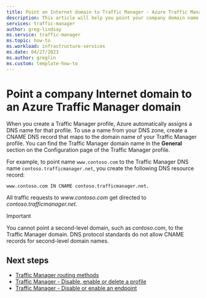 ```yaml
---
title: Point an Internet domain to Traffic Manager - Azure Traffic Manager
description: This article will help you point your company domain name to a Traffic Manager domain name.
services: traffic-manager
author: greg-lindsay
ms.service: traffic-manager
ms.topic: how-to
ms.workload: infrastructure-services
ms.date: 04/27/2023
ms.author: greglin
ms.custom: template-how-to
---
```


# Point a company Internet domain to an Azure Traffic Manager domain

When you create a Traffic Manager profile, Azure automatically assigns a DNS name for that profile. To use a name from your DNS zone, create a CNAME DNS record that maps to the domain name of your Traffic Manager profile. You can find the Traffic Manager domain name in the **General** section on the Configuration page of the Traffic Manager profile.

For example, to point name `www.contoso.com` to the Traffic Manager DNS name `contoso.trafficmanager.net`, you create the following DNS resource record:

`www.contoso.com IN CNAME contoso.trafficmanager.net.`

All traffic requests to *www\.contoso.com* get directed to *contoso.trafficmanager.net*.

> [!IMPORTANT]
> You cannot point a second-level domain, such as *contoso.com*, to the Traffic Manager domain. DNS protocol standards do not allow CNAME records for second-level domain names.

## Next steps

* [Traffic Manager routing methods](traffic-manager-routing-methods.md)
* [Traffic Manager - Disable, enable or delete a profile](./traffic-manager-manage-profiles.md)
* [Traffic Manager - Disable or enable an endpoint](./traffic-manager-manage-endpoints.md)